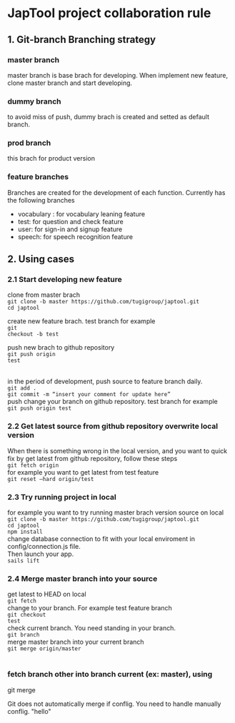 <h1>JapTool project collaboration rule</h1>

<h2>1. Git-branch Branching strategy</h2>

<h3>master branch</h3>
master branch is base brach for developing. When implement new feature, clone master branch and start developing.

<h3>dummy branch</h3>
to avoid miss of push, dummy brach is created and setted as default branch.

<h3>prod branch</h3>
this brach for product version

<h3>feature branches</h3>
Branches are created for the development of each function. Currently has the following branches
<ul>
  <li>vocabulary : for vocabulary leaning feature</li>
  <li>test: for question and check feature</li>
  <li>user: for sign-in and signup feature</li>
  <li>speech: for speech recognition feature</li>
</ul>

<h2>2. Using cases </h2>
<h3>2.1 Start developing new feature</h3>
clone from master brach <br>
<code>git clone -b master https://github.com/tugigroup/japtool.git</code><br>
<code>cd japtool</code><br>

create new feature brach. test branch for example<br>
<code>git checkout -b test</code>

push new brach to github repository<br>
<code>git push origin test</code>

<br>
in the period of development, push source to feature branch daily.
<br>
<code>git add .</code><br>
<code>git commit -m “insert your comment for update here”</code><br>
push change your branch on github repository. test branch for example<br>
<code>git push origin test</code><br>

<h3>2.2 Get latest source from github repository overwrite local version</h3>
When there is something wrong in the local version, and you want to quick fix by get latest from github repository, follow these steps
<br>
<code>git fetch origin</code><br>
for example you want to get latest from test feature<br>
<code>git reset —hard origin/test</code><br>

<h3>2.3 Try running project in local</h3>
for example you want to try running master brach version source on local <br>
<code>git clone -b master https://github.com/tugigroup/japtool.git</code><br>
<code>cd japtool</code><br>
<code>npm install</code><br>
change database connection to fit with your local enviroment in config/connection.js file.<br>
Then launch your app. <br>
<code>sails lift</code><br>


<h3>2.4 Merge master branch into your source</h3>

get latest to HEAD on local<br>
<code>git fetch</code><br>
change to your branch. For example test feature branch<br>
<code>git checkout test</code><br>
check current branch. You need standing in your branch.<br>
<code>git branch</code><br>
merge master branch into your current branch<br>
<code>git merge origin/master</code><br>
<br>

<h3>fetch branch other into branch current (ex: master), using</h3>
	git merge <branch_name>

Git does not automatically merge if conflig. You need to handle manually conflig.
"hello" 
